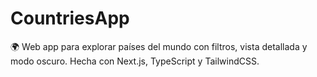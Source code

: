 # CountriesApp
🌍 Web app para explorar países del mundo con filtros, vista detallada y modo oscuro. Hecha con Next.js, TypeScript y TailwindCSS.
